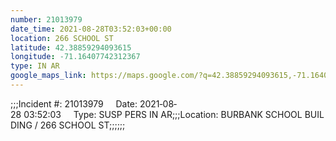 ```yaml
---
number: 21013979
date_time: 2021-08-28T03:52:03+00:00
location: 266 SCHOOL ST
latitude: 42.38859294093615
longitude: -71.16407742312367
type: IN AR
google_maps_link: https://maps.google.com/?q=42.38859294093615,-71.16407742312367
---
```


;;;Incident #: 21013979     Date: 2021‐08‐28 03:52:03     Type: SUSP PERS IN AR;;;Location: BURBANK SCHOOL BUILDING / 266 SCHOOL ST;;;;;;
